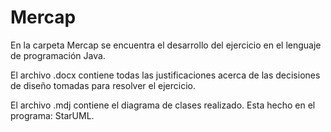 # Mercap

En la carpeta Mercap se encuentra el desarrollo del ejercicio en el lenguaje de programación Java.

El archivo .docx contiene todas las justificaciones acerca de las decisiones de diseño tomadas para resolver el ejercicio.

El archivo .mdj contiene el diagrama de clases realizado. Esta hecho en el programa: StarUML.
